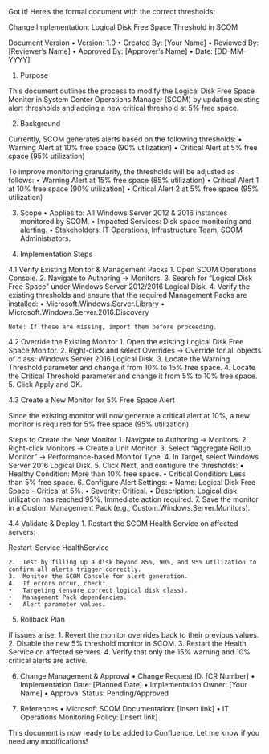 Got it! Here’s the formal document with the correct thresholds:

Change Implementation: Logical Disk Free Space Threshold in SCOM

Document Version
	•	Version: 1.0
	•	Created By: [Your Name]
	•	Reviewed By: [Reviewer’s Name]
	•	Approved By: [Approver’s Name]
	•	Date: [DD-MM-YYYY]

1. Purpose

This document outlines the process to modify the Logical Disk Free Space Monitor in System Center Operations Manager (SCOM) by updating existing alert thresholds and adding a new critical threshold at 5% free space.

2. Background

Currently, SCOM generates alerts based on the following thresholds:
	•	Warning Alert at 10% free space (90% utilization)
	•	Critical Alert at 5% free space (95% utilization)

To improve monitoring granularity, the thresholds will be adjusted as follows:
	•	Warning Alert at 15% free space (85% utilization)
	•	Critical Alert 1 at 10% free space (90% utilization)
	•	Critical Alert 2 at 5% free space (95% utilization)

3. Scope
	•	Applies to: All Windows Server 2012 & 2016 instances monitored by SCOM.
	•	Impacted Services: Disk space monitoring and alerting.
	•	Stakeholders: IT Operations, Infrastructure Team, SCOM Administrators.

4. Implementation Steps

4.1 Verify Existing Monitor & Management Packs
	1.	Open SCOM Operations Console.
	2.	Navigate to Authoring → Monitors.
	3.	Search for “Logical Disk Free Space” under Windows Server 2012/2016 Logical Disk.
	4.	Verify the existing thresholds and ensure that the required Management Packs are installed:
	•	Microsoft.Windows.Server.Library
	•	Microsoft.Windows.Server.2016.Discovery

	Note: If these are missing, import them before proceeding.

4.2 Override the Existing Monitor
	1.	Open the existing Logical Disk Free Space Monitor.
	2.	Right-click and select Overrides → Override for all objects of class: Windows Server 2016 Logical Disk.
	3.	Locate the Warning Threshold parameter and change it from 10% to 15% free space.
	4.	Locate the Critical Threshold parameter and change it from 5% to 10% free space.
	5.	Click Apply and OK.

4.3 Create a New Monitor for 5% Free Space Alert

Since the existing monitor will now generate a critical alert at 10%, a new monitor is required for 5% free space (95% utilization).

Steps to Create the New Monitor
	1.	Navigate to Authoring → Monitors.
	2.	Right-click Monitors → Create a Unit Monitor.
	3.	Select “Aggregate Rollup Monitor” → Performance-based Monitor Type.
	4.	In Target, select Windows Server 2016 Logical Disk.
	5.	Click Next, and configure the thresholds:
	•	Healthy Condition: More than 10% free space.
	•	Critical Condition: Less than 5% free space.
	6.	Configure Alert Settings:
	•	Name: Logical Disk Free Space - Critical at 5%.
	•	Severity: Critical.
	•	Description: Logical disk utilization has reached 95%. Immediate action required.
	7.	Save the monitor in a Custom Management Pack (e.g., Custom.Windows.Server.Monitors).

4.4 Validate & Deploy
	1.	Restart the SCOM Health Service on affected servers:

Restart-Service HealthService


	2.	Test by filling up a disk beyond 85%, 90%, and 95% utilization to confirm all alerts trigger correctly.
	3.	Monitor the SCOM Console for alert generation.
	4.	If errors occur, check:
	•	Targeting (ensure correct logical disk class).
	•	Management Pack dependencies.
	•	Alert parameter values.

5. Rollback Plan

If issues arise:
	1.	Revert the monitor overrides back to their previous values.
	2.	Disable the new 5% threshold monitor in SCOM.
	3.	Restart the Health Service on affected servers.
	4.	Verify that only the 15% warning and 10% critical alerts are active.

6. Change Management & Approval
	•	Change Request ID: [CR Number]
	•	Implementation Date: [Planned Date]
	•	Implementation Owner: [Your Name]
	•	Approval Status: Pending/Approved

7. References
	•	Microsoft SCOM Documentation: [Insert link]
	•	IT Operations Monitoring Policy: [Insert link]

This document is now ready to be added to Confluence. Let me know if you need any modifications!

